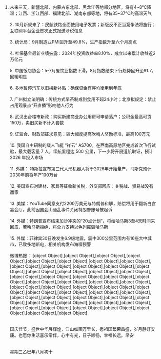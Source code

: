 1. 未来三天，新疆北部、内蒙古东北部、黑龙江等地部分地区，将有4~8℃降温；江西、浙江西部、福建北部、湖南东部等地，将有35~37℃的高温天气 </br></br> 2. 10月新规来了：民航铁路全面使用电子发票；新版反不正当竞争法将施行；互联网平台企业首次正式报送涉税信息 </br></br> 3. 统计局：9月制造业PMI回升至49.8%，生产指数升至六个月高点 </br></br> 4. 社保基金最新业绩披露：2024年投资收益率8.10%，成立以来累计收益近2万亿元 </br></br> 5. 中国饭店协会：5-7月餐饮业指数下滑，8月指数结束下行趋势回升至91.7，回暖明显 </br></br> 6. 多地暂停汽车以旧换新补贴：确保资金有序均衡用到年底 </br></br> 7. 广州拟立法明确：传统方式早茶制成到食用不超24小时；北京拟规定：禁止占用观景点“开直播”影响他人行为 </br></br> 8. 武汉出台楼市新政：购买新建商业办公用房可申请落户；公积金最高可贷150万，卖旧买新不计入套数 </br></br> 9. 证监会、财政部征求意见：较大幅度提高吹哨人奖励标准，最高100万元 </br></br> 10. 我国自主研制的载人飞艇 “祥云” AS700，在西南高原地区完成首次飞行试验，最大载客量 7 人，续航里程达 500 公里，下一步将开展适航取证，预计 2026 年投入市场 </br></br> 11. 外媒： 特斯拉宣布第三代人形机器人将于2026年开始量产，马斯克预计2030年前将年产100万台 </br></br> 12. 美国宣布对建材、家具等征收新关税，外交部回应：关税战、贸易战没有赢家 </br></br> 13. 美媒：YouTube同意支付2200万美元与特朗普和解，赔偿将用于翻新白宫宴会厅，此前因国会山骚乱事件关闭特朗普账号被起诉 </br></br> 14. 外媒：特朗普宣布结束加沙冲突的“20点计划”，将给哈马斯3至4天时间来回应，若哈马斯拒绝，将全力支持以色列摧毁哈马斯 </br></br> 15. 外媒：菲律宾30日晚发生6.9级地震，震中300公里范围内有16座大中城市，已致多地断电，相关机构发布海啸预警 </br></br> 微博热搜： [object Object],[object Object],[object Object],[object Object],[object Object],[object Object],[object Object],[object Object],[object Object],[object Object],[object Object],[object Object],[object Object],[object Object],[object Object],[object Object],[object Object],[object Object],[object Object],[object Object],[object Object],[object Object],[object Object],[object Object],[object Object],[object Object],[object Object],[object Object],[object Object],[object Object],[object Object],[object Object],[object Object],[object Object],[object Object],[object Object],[object Object],[object Object],[object Object],[object Object],[object Object],[object Object],[object Object],[object Object],[object Object],[object Object],[object Object],[object Object],[object Object],[object Object],[object Object]</br></br></br>国庆佳节，盛世中华展辉煌，江山如画万里长，愿祖国繁荣昌盛，岁月静好安康。也愿你生活喜乐常伴，心中有光，日子顺畅，幸福长远。早安</br></br></br>星期三乙巳年八月初十